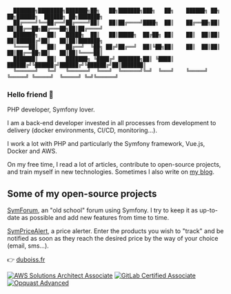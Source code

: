       ███████╗████████╗███████╗██╗   ██╗███████╗███╗   ██╗    ██████╗ ██╗   ██╗██████╗  ██████╗ ██╗███████╗
      ██╔════╝╚══██╔══╝██╔════╝██║   ██║██╔════╝████╗  ██║    ██╔══██╗██║   ██║██╔══██╗██╔═══██╗██║██╔════╝
      ███████╗   ██║   █████╗  ██║   ██║█████╗  ██╔██╗ ██║    ██║  ██║██║   ██║██████╔╝██║   ██║██║███████╗
      ╚════██║   ██║   ██╔══╝  ╚██╗ ██╔╝██╔══╝  ██║╚██╗██║    ██║  ██║██║   ██║██╔══██╗██║   ██║██║╚════██║
      ███████║   ██║   ███████╗ ╚████╔╝ ███████╗██║ ╚████║    ██████╔╝╚██████╔╝██████╔╝╚██████╔╝██║███████║
      ╚══════╝   ╚═╝   ╚══════╝  ╚═══╝  ╚══════╝╚═╝  ╚═══╝    ╚═════╝  ╚═════╝ ╚═════╝  ╚═════╝ ╚═╝╚══════╝
                                                                                                                  
### Hello friend 👋
PHP developer, Symfony lover.

I am a back-end developer invested in all processes from development to delivery (docker environments, CI/CD, monitoring...).

I work a lot with PHP and particularly the Symfony framework, Vue.js, Docker and AWS.

On my free time, I read a lot of articles, contribute to open-source projects, and train myself in new technologies. Sometimes I also write on [my blog](https://www.duboiss.fr/blog).

## Some of my open-source projects
[SymForum](https://github.com/DuboisS/SymForum), an "old school" forum using Symfony. I try to keep it as up-to-date as possible and add new features from time to time.

[SymPriceAlert](https://github.com/duboiss/SymPriceAlert), a price alerter. Enter the products you wish to "track" and be notified as soon as they reach the desired price by the way of your choice (email, sms...).


👉 [duboiss.fr](https://www.duboiss.fr/)

[![AWS Solutions Architect Associate](https://zupimages.net/up/22/20/a9rq.png)](https://www.credly.com/badges/0ab411c6-f914-492a-90e5-d94ea846e37b)
[![GitLab Certified Associate](https://zupimages.net/up/21/25/wlxn.png)](https://gitlab.badgr.com/public/assertions/aRN5Cn46TbmYymjJA7NeSA)
[![Opquast Advanced](https://zupimages.net/up/21/25/suvk.png)](https://directory.opquast.com/fr/certificat/N5R7EP/)
